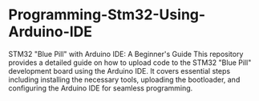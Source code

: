 # Programming-Stm32-Using-Arduino-IDE
STM32 "Blue Pill" with Arduino IDE: A Beginner's Guide This repository provides a detailed guide on how to upload code to the STM32 "Blue Pill" development board using the Arduino IDE. It covers essential steps including installing the necessary tools, uploading the bootloader, and configuring the Arduino IDE for seamless programming.

